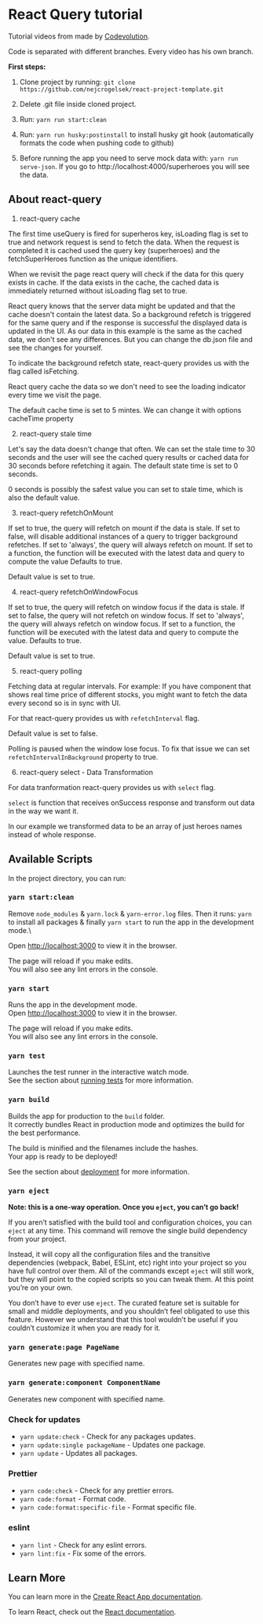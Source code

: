 # React Query tutorial

Tutorial videos from made by [Codevolution](https://www.youtube.com/watch?v=Ev60HKYFM0s&list=PLC3y8-rFHvwjTELCrPrcZlo6blLBUspd2&index=3).

Code is separated with different branches. Every video has his own branch.

**First steps:**

1. Clone project by running:
   `git clone https://github.com/nejcrogelsek/react-project-template.git`
2. Delete .git file inside cloned project.
3. Run: `yarn run start:clean`
4. Run: `yarn run husky:postinstall` to install husky git hook (automatically formats the code when pushing code to github)

5. Before running the app you need to serve mock data with: `yarn run serve-json`. If you go to http://localhost:4000/superheroes you will see the data.

## About react-query

1. react-query cache

The first time useQuery is fired for superheros key, isLoading flag is set to true and network request is send to fetch the data. When the request is completed it is cached used the query key (superheroes) and the fetchSuperHeroes function as the unique identifiers.

When we revisit the page react query will check if the data for this query exists in cache. If the data exists in the cache, the cached data is immediately returned without isLoading flag set to true.

React query knows that the server data might be updated and that the cache doesn't contain the latest data. So a background refetch is triggered for the same query and if the response is successful the displayed data is updated in the UI.
As our data in this example is the same as the cached data, we don't see any differences. But you can change the db.json file and see the changes for yourself.

To indicate the background refetch state, react-query provides us with the flag called isFetching.

React query cache the data so we don't need to see the loading indicator every time we visit the page.

The default cache time is set to 5 mintes. We can change it with options cacheTime property

2. react-query stale time

Let's say the data doesn't change that often. We can set the stale time to 30 seconds and the user will see the cached query results or cached data for 30 seconds before refetching it again. The default state time is set to 0 seconds.

0 seconds is possibly the safest value you can set to stale time, which is also the default value.

3. react-query refetchOnMount

If set to true, the query will refetch on mount if the data is stale. If set to false, will disable additional instances of a query to trigger background refetches. If set to 'always', the query will always refetch on mount. If set to a function, the function will be executed with the latest data and query to compute the value Defaults to true.

Default value is set to true.

4. react-query refetchOnWindowFocus

If set to true, the query will refetch on window focus if the data is stale. If set to false, the query will not refetch on window focus. If set to 'always', the query will always refetch on window focus. If set to a function, the function will be executed with the latest data and query to compute the value. Defaults to true.

Default value is set to true.

5. react-query polling

Fetching data at regular intervals. For example: If you have component that shows real time price of different stocks, you might want to fetch the data every second so is in sync with UI.

For that react-query provides us with `refetchInterval` flag.

Default value is set to false.

Polling is paused when the window lose focus. To fix that issue we can set `refetchIntervalInBackground` property to true.

6. react-query select - Data Transformation

For data tranformation react-query provides us with `select` flag.

`select` is function that receives onSuccess response and transform out data in the way we want it.

In our example we transformed data to be an array of just heroes names instead of whole response.

## Available Scripts

In the project directory, you can run:

### `yarn start:clean`

Remove `node_modules` & `yarn.lock` & `yarn-error.log` files.
Then it runs: `yarn` to install all packages & finally `yarn start` to run the app in the development mode.\

Open [http://localhost:3000](http://localhost:3000) to view it in the browser.

The page will reload if you make edits.\
You will also see any lint errors in the console.

### `yarn start`

Runs the app in the development mode.\
Open [http://localhost:3000](http://localhost:3000) to view it in the browser.

The page will reload if you make edits.\
You will also see any lint errors in the console.

### `yarn test`

Launches the test runner in the interactive watch mode.\
See the section about [running tests](https://facebook.github.io/create-react-app/docs/running-tests) for more information.

### `yarn build`

Builds the app for production to the `build` folder.\
It correctly bundles React in production mode and optimizes the build for the best performance.

The build is minified and the filenames include the hashes.\
Your app is ready to be deployed!

See the section about [deployment](https://facebook.github.io/create-react-app/docs/deployment) for more information.

### `yarn eject`

**Note: this is a one-way operation. Once you `eject`, you can’t go back!**

If you aren’t satisfied with the build tool and configuration choices, you can `eject` at any time. This command will remove the single build dependency from your project.

Instead, it will copy all the configuration files and the transitive dependencies (webpack, Babel, ESLint, etc) right into your project so you have full control over them. All of the commands except `eject` will still work, but they will point to the copied scripts so you can tweak them. At this point you’re on your own.

You don’t have to ever use `eject`. The curated feature set is suitable for small and middle deployments, and you shouldn’t feel obligated to use this feature. However we understand that this tool wouldn’t be useful if you couldn’t customize it when you are ready for it.

### `yarn generate:page PageName`

Generates new page with specified name.

### `yarn generate:component ComponentName`

Generates new component with specified name.

### Check for updates

- `yarn update:check` - Check for any packages updates.
- `yarn update:single packageName` - Updates one package.
- `yarn update` - Updates all packages.

### Prettier

- `yarn code:check` - Check for any prettier errors.
- `yarn code:format` - Format code.
- `yarn code:format:specific-file` - Format specific file.

### eslint

- `yarn lint` - Check for any eslint errors.
- `yarn lint:fix` - Fix some of the errors.

## Learn More

You can learn more in the [Create React App documentation](https://facebook.github.io/create-react-app/docs/getting-started).

To learn React, check out the [React documentation](https://reactjs.org/).

